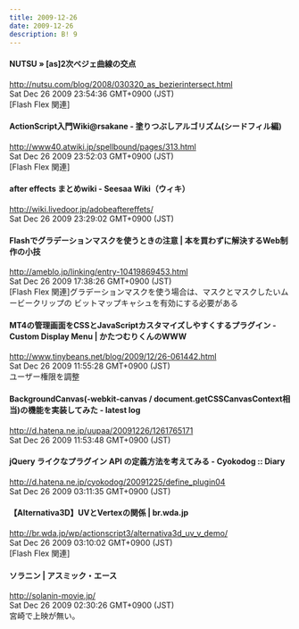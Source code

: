 ```yaml
---
title: 2009-12-26
date: 2009-12-26
description: B! 9
---
```


#### NUTSU  » [as]2次ベジェ曲線の交点
http://nutsu.com/blog/2008/030320_as_bezierintersect.html<br>
Sat Dec 26 2009 23:54:36 GMT+0900 (JST)<br>
[Flash Flex 関連]


#### ActionScript入門Wiki@rsakane - 塗りつぶしアルゴリズム(シードフィル編)
http://www40.atwiki.jp/spellbound/pages/313.html<br>
Sat Dec 26 2009 23:52:03 GMT+0900 (JST)<br>
[Flash Flex 関連]


#### after effects まとめwiki - Seesaa Wiki（ウィキ）
http://wiki.livedoor.jp/adobeaftereffets/<br>
Sat Dec 26 2009 23:29:02 GMT+0900 (JST)<br>


#### Flashでグラデーションマスクを使うときの注意 | 本を買わずに解決するWeb制作の小技
http://ameblo.jp/linking/entry-10419869453.html<br>
Sat Dec 26 2009 17:38:26 GMT+0900 (JST)<br>
[Flash Flex 関連]グラデーションマスクを使う場合は、マスクとマスクしたいムービークリップの ビットマップキャシュを有効にする必要がある


#### MT4の管理画面をCSSとJavaScriptカスタマイズしやすくするプラグイン - Custom Display Menu | かたつむりくんのWWW
http://www.tinybeans.net/blog/2009/12/26-061442.html<br>
Sat Dec 26 2009 11:55:28 GMT+0900 (JST)<br>
ユーザー権限を調整


####  BackgroundCanvas(-webkit-canvas / document.getCSSCanvasContext相当)の機能を実装してみた - latest log
http://d.hatena.ne.jp/uupaa/20091226/1261765171<br>
Sat Dec 26 2009 11:53:48 GMT+0900 (JST)<br>


#### jQuery ライクなプラグイン API の定義方法を考えてみる - Cyokodog :: Diary
http://d.hatena.ne.jp/cyokodog/20091225/define_plugin04<br>
Sat Dec 26 2009 03:11:35 GMT+0900 (JST)<br>


#### 【Alternativa3D】UVとVertexの関係 | br.wda.jp
http://br.wda.jp/wp/actionscript3/alternativa3d_uv_v_demo/<br>
Sat Dec 26 2009 03:10:02 GMT+0900 (JST)<br>
[Flash Flex 関連]


#### ソラニン | アスミック・エース
http://solanin-movie.jp/<br>
Sat Dec 26 2009 02:30:26 GMT+0900 (JST)<br>
宮崎で上映が無い。


